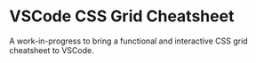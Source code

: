 # VSCode CSS Grid Cheatsheet

A work-in-progress to bring a functional and interactive CSS grid cheatsheet to VSCode.
